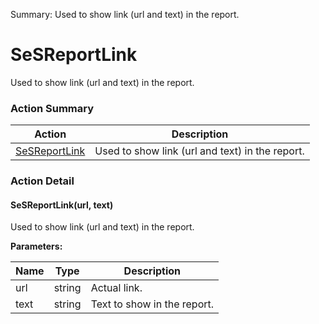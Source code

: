 Summary: Used to show link (url and text) in the report.

# SeSReportLink

Used to show link (url and text) in the report.






<!-- ============================== property summary ========================== -->

	
<!-- ============================== action summary ========================== -->



### Action Summary

|  **Action** | **Description** | 
| ----------- | --------------- |
|	[SeSReportLink](#SeSReportLink) | Used to show link (url and text) in the report. |




<!-- ============================== property detail ========================== -->
	
	
<!-- ============================== action detail ========================== -->
	
### Action Detail
		
<a name="SeSReportLink"></a>    
#### SeSReportLink(url, text)

Used to show link (url and text) in the report.


**Parameters:**

|	**Name** | **Type** | **Description** |
| ---------- | -------- | --------------- |
| url | string |	Actual link. |
| text | string |	Text to show in the report. |





<a name="see.also.sesreportlink.sesreportlink"></a>

	

